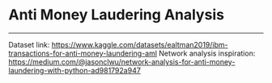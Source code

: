 # Anti Money Laudering Analysis
---

Dataset link: https://www.kaggle.com/datasets/ealtman2019/ibm-transactions-for-anti-money-laundering-aml
Network analysis inspiration: https://medium.com/@jasonclwu/network-analysis-for-anti-money-laundering-with-python-ad981792a947